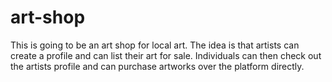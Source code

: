 # art-shop
This is going to be an art shop for local art. The idea is that artists can create a profile and can list their art for sale. Individuals can then check out the artists profile and can purchase artworks over the platform directly.

